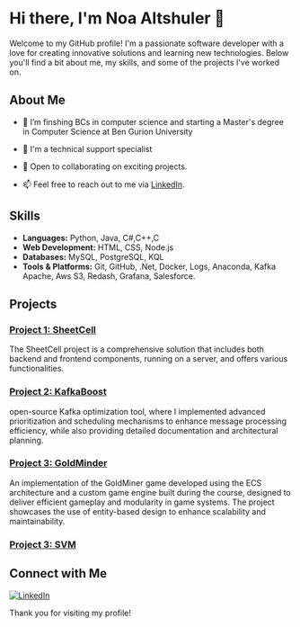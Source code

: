 # Hi there, I'm Noa Altshuler 👋

Welcome to my GitHub profile! I'm a passionate software developer with a love for creating innovative solutions and learning new technologies. Below you'll find a bit about me, my skills, and some of the projects I've worked on.

## About Me

- 🌱 I’m finshing BCs in computer science and starting a Master's degree in Computer Science at Ben Gurion University
- 🌱 I'm a  technical support specialist

- 💼 Open to collaborating on exciting projects.
- 📫 Feel free to reach out to me via [LinkedIn](https://www.linkedin.com/in/noa-altshuler-9750441b9/).

## Skills

- **Languages:** Python, Java, C#,C++,C
- **Web Development:** HTML, CSS, Node.js
- **Databases:** MySQL, PostgreSQL, KQL
- **Tools & Platforms:** Git, GitHub, .Net, Docker, Logs, Anaconda, Kafka Apache, Aws S3, Redash, Grafana, Salesforce.


## Projects

### [Project 1: SheetCell](https://github.com/orenpartush0/sheet-cell)
The SheetCell project is a comprehensive solution that includes both backend and frontend components, running on a server, and offers various functionalities.
### [Project 2: KafkaBoost](https://github.com/NoaAltshuler/Kafkaboost)
open-source Kafka optimization tool, where I implemented advanced prioritization and scheduling mechanisms to enhance message processing efficiency, while also providing detailed documentation and architectural planning.
### [Project 3: GoldMinder](https://github.com/ElizabethAsh/GoldMiner)
An implementation of the GoldMiner game developed using the ECS architecture and a custom game engine built during the course, designed to deliver efficient gameplay and modularity in game systems. The project showcases the use of entity-based design to enhance scalability and maintainability.
### [Project 3: SVM](https://github.com/NoaAltshuler/SVM/tree/master/svm_code)




## Connect with Me
[![LinkedIn](https://img.shields.io/badge/LinkedIn-blue?style=flat-square&logo=linkedin&labelColor=blue&link=https://www.linkedin.com/in/noa-altshuler)](https://www.linkedin.com/in/noa-altshuler-9750441b9/)

Thank you for visiting my profile!
